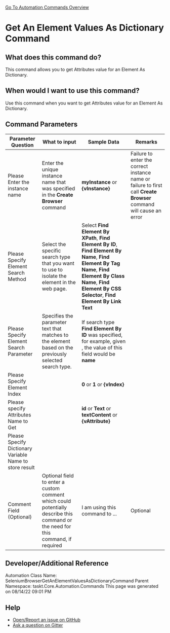 <!--TITLE: Get An Element Values As Dictionary Command -->
<!-- SUBTITLE: a command in the Web Browser Commands group. -->
[Go To Automation Commands Overview](/automation-commands.md)


# Get An Element Values As Dictionary Command


## What does this command do?
This command allows you to get Attributes value for an Element As Dictionary.


## When would I want to use this command?
Use this command when you want to get Attributes value for an Element As Dictionary.


## Command Parameters
| Parameter Question   	| What to input  	|  Sample Data 	| Remarks  	|
| ---                    | ---               | ---           | ---       |
|Please Enter the instance name|Enter the unique instance name that was specified in the **Create Browser** command|**myInstance** or **{vInstance}**|Failure to enter the correct instance name or failure to first call **Create Browser** command will cause an error|
|Please Specify Element Search Method|Select the specific search type that you want to use to isolate the element in the web page.|Select **Find Element By XPath**, **Find Element By ID**, **Find Element By Name**, **Find Element By Tag Name**, **Find Element By Class Name**, **Find Element By CSS Selector**, **Find Element By Link Text**||
|Please Specify Element Search Parameter|Specifies the parameter text that matches to the element based on the previously selected search type.|If search type **Find Element By ID** was specified, for example, given <div id='name'></div>, the value of this field would be **name**||
|Please Specify Element Index||**0** or **1** or **{vIndex}**||
|Please specify Attributes Name to Get||**id** or **Text** or **textContent** or **{vAttribute}**||
|Please Specify Dictionary Variable Name to store result||||
|Comment Field (Optional)|Optional field to enter a custom comment which could potentially describe this command or the need for this command, if required|I am using this command to ...|Optional|
















## Developer/Additional Reference
Automation Class Name: SeleniumBrowserGetAnElementValuesAsDictionaryCommand
Parent Namespace: taskt.Core.Automation.Commands
This page was generated on 08/14/22 09:01 PM


## Help
- [Open/Report an issue on GitHub](https://github.com/rcktrncn/taskt/issues/new)
- [Ask a question on Gitter](https://gitter.im/taskt-rpa/Lobby)
